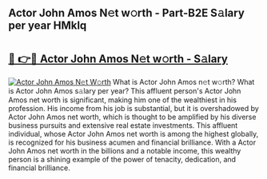 ## Actor John Amos N𝚎t w𝚘rth - Part-B2E S𝚊lary per year HMklq

# <h2><a href="http://gc1hvue.nevu.top/?p=Actor+John+Amos">🔗 👉🔴 Actor John Amos N𝚎t w𝚘rth - S𝚊lary</a></h2>

[![Actor John Amos N𝚎t W𝚘rth](https://i.imgur.com/Oavwk0R.jpeg)](http://gc1hvue.nevu.top/?p=Actor+John+Amos)
What is Actor John Amos n𝚎t w𝚘rth? What is Actor John Amos s𝚊lary per year?
This affluent person's Actor John Amos net worth is significant, making him one of the wealthiest in his profession. His income from his job is substantial, but it is overshadowed by Actor John Amos net worth, which is thought to be amplified by his diverse business pursuits and extensive real estate investments. This affluent individual, whose Actor John Amos net worth is among the highest globally, is recognized for his business acumen and financial brilliance. With a Actor John Amos net worth in the billions and a notable income, this wealthy person is a shining example of the power of tenacity, dedication, and financial brilliance.
